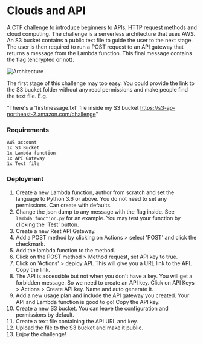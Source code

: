 # Clouds and API

A CTF challenge to introduce beginners to APIs, HTTP request methods and cloud computing. The challenge is a serverless architecture that uses AWS. An S3 bucket contains a public text file to guide the user to the next stage. The user is then required to run a POST request to an API gateway that returns a message from the Lambda function. This final message contains the flag (encrypted or not). 

![Architecture](raw.githubusercontent.com/AsianJohnBoi/CTF-Serverless-Challenge/Architecture.png)

The first stage of this challenge may too easy. You could provide the link to the S3 bucket folder without any  read permissions and make people find the text file. E.g.

"There's a 'firstmessage.txt' file inside my S3 bucket https://s3-ap-northeast-2.amazon.com/challenge"



### Requirements

```
AWS account
1x S3 Bucket
1x Lambda function
1x API Gateway
1x Text file
```



### Deployment

1. Create a new Lambda function, author from scratch and set the language to Python 3.6 or above. You do not need to set any permissions. Can create with defaults. 
2. Change the json dump to any message with the flag inside. See `lambda_function.py` for an example. You may test your function by clicking the 'Test' button.
3. Create a new Rest API Gateway.
4. Add a POST method by clicking on Actions > select 'POST' and click the checkmark.
5. Add the lambda function to the method.
6. Click on the POST method > Method request, set API key to true.
7. Click on 'Actions' > deploy API. This will give you a URL link to the API. Copy the link.
8. The API is accessible but not when you don't have a key. You will get a forbidden message. So we need to create an API key. Click on API Keys > Actions > Create API key. Name and auto generate it.
9. Add a new usage plan and include the API gateway you created. Your API and Lambda function is good to go! Copy the API key.
10. Create a new S3 bucket. You can leave the configuration and permissions by default.
11. Create a text file containing the API URL and key.
12. Upload the file to the S3 bucket and make it public.
13. Enjoy the challenge!

